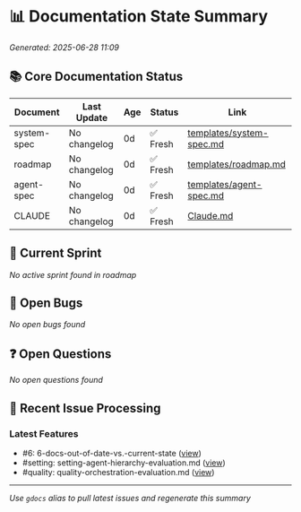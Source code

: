 # 📊 Documentation State Summary

*Generated: 2025-06-28 11:09*

## 📚 Core Documentation Status

| Document | Last Update | Age | Status | Link |
|----------|-------------|-----|--------|------|
| system-spec | No changelog | 0d | ✅ Fresh | [templates/system-spec.md](templates/system-spec.md) |
| roadmap | No changelog | 0d | ✅ Fresh | [templates/roadmap.md](templates/roadmap.md) |
| agent-spec | No changelog | 0d | ✅ Fresh | [templates/agent-spec.md](templates/agent-spec.md) |
| CLAUDE | No changelog | 0d | ✅ Fresh | [Claude.md](Claude.md) |

## 🏃 Current Sprint

*No active sprint found in roadmap*

## 🐛 Open Bugs

*No open bugs found*

## ❓ Open Questions

*No open questions found*

## 🔄 Recent Issue Processing

### Latest Features
- #6: 6-docs-out-of-date-vs.-current-state ([view](features/proposed/6-docs-out-of-date-vs.-current-state/README.md))
- #setting: setting-agent-hierarchy-evaluation.md ([view](features/proposed/setting-agent-hierarchy-evaluation.md/README.md))
- #quality: quality-orchestration-evaluation.md ([view](features/proposed/quality-orchestration-evaluation.md/README.md))

---

*Use `gdocs` alias to pull latest issues and regenerate this summary*
